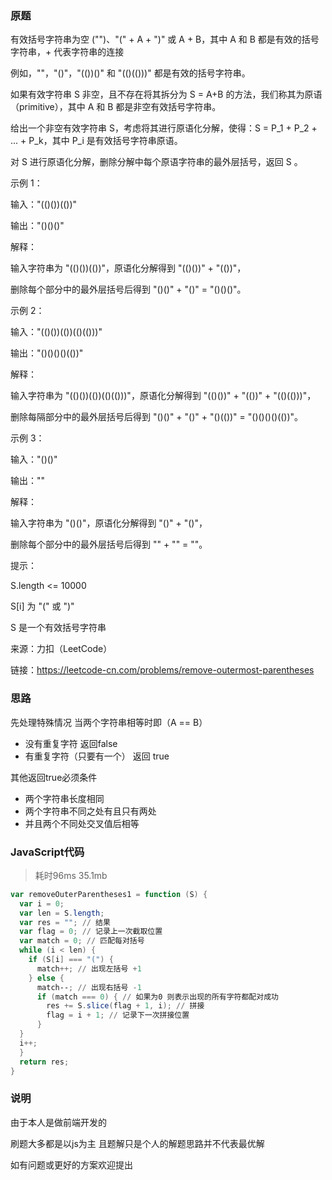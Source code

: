 ### 原题
有效括号字符串为空 ("")、"(" + A + ")" 或 A + B，其中 A 和 B 都是有效的括号字符串，+ 代表字符串的连接

例如，""，"()"，"(())()" 和 "(()(()))" 都是有效的括号字符串。

如果有效字符串 S 非空，且不存在将其拆分为 S = A+B 的方法，我们称其为原语（primitive），其中 A 和 B 都是非空有效括号字符串。

给出一个非空有效字符串 S，考虑将其进行原语化分解，使得：S = P_1 + P_2 + ... + P_k，其中 P_i 是有效括号字符串原语。

对 S 进行原语化分解，删除分解中每个原语字符串的最外层括号，返回 S 。


示例 1：

输入："(()())(())"

输出："()()()"

解释：

输入字符串为 "(()())(())"，原语化分解得到 "(()())" + "(())"，

删除每个部分中的最外层括号后得到 "()()" + "()" = "()()()"。



示例 2：

输入："(()())(())(()(()))"

输出："()()()()(())"

解释：

输入字符串为 "(()())(())(()(()))"，原语化分解得到 "(()())" + "(())" + "(()(()))"，

删除每隔部分中的最外层括号后得到 "()()" + "()" + "()(())" = "()()()()(())"。



示例 3：

输入："()()"

输出：""

解释：

输入字符串为 "()()"，原语化分解得到 "()" + "()"，

删除每个部分中的最外层括号后得到 "" + "" = ""。


提示：

S.length <= 10000

S[i] 为 "(" 或 ")"

S 是一个有效括号字符串

来源：力扣（LeetCode）

链接：https://leetcode-cn.com/problems/remove-outermost-parentheses

### 思路
先处理特殊情况 当两个字符串相等时即（A == B）
 - 没有重复字符 返回false 
 - 有重复字符（只要有一个） 返回 true

其他返回true必须条件
- 两个字符串长度相同
- 两个字符串不同之处有且只有两处
- 并且两个不同处交叉值后相等

### JavaScript代码 
> 耗时96ms 35.1mb
``` PowerShell
var removeOuterParentheses1 = function (S) {
  var i = 0;
  var len = S.length;
  var res = ""; // 结果
  var flag = 0; // 记录上一次截取位置
  var match = 0; // 匹配每对括号   
  while (i < len) {
    if (S[i] === "(") {
      match++; // 出现左括号 +1
    } else {
      match--; // 出现右括号 -1 
      if (match === 0) { // 如果为0 则表示出现的所有字符都配对成功
        res += S.slice(flag + 1, i); // 拼接
        flag = i + 1; // 记录下一次拼接位置
      }
  }
  i++;
  }
  return res;
}
```

### 说明
由于本人是做前端开发的

刷题大多都是以js为主 且题解只是个人的解题思路并不代表最优解  

如有问题或更好的方案欢迎提出
